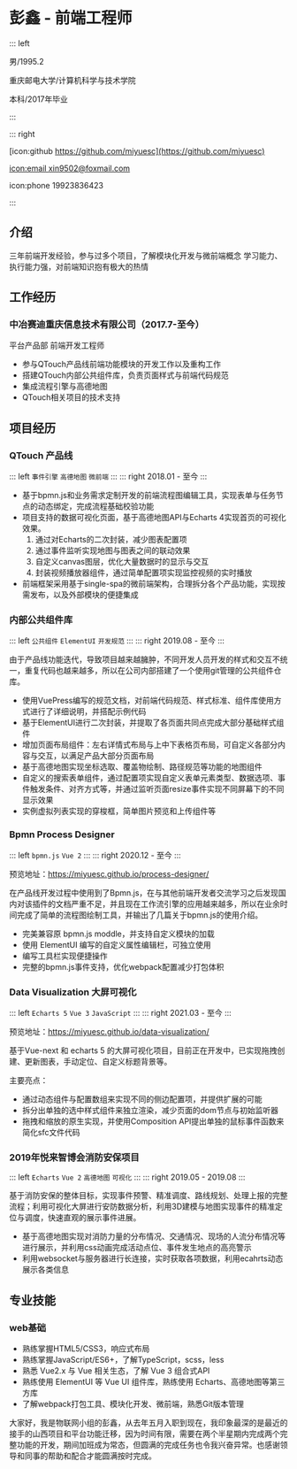# 彭鑫 - 前端工程师

::: left

男/1995.2

重庆邮电大学/计算机科学与技术学院


本科/2017年毕业

:::

::: right

[icon:github https://github.com/miyuesc](https://github.com/miyuesc)

[icon:email xin9502@foxmail.com](mailto:xin9502@foxmail.com)

icon:phone 19923836423

:::

## 介绍

三年前端开发经验，参与过多个项目，了解模块化开发与微前端概念
学习能力、执行能力强，对前端知识抱有极大的热情

## 工作经历

### 中冶赛迪重庆信息技术有限公司（2017.7-至今）
平台产品部    前端开发工程师

- 参与QTouch产品线前端功能模块的开发工作以及重构工作
- 搭建QTouch内部公共组件库，负责页面样式与前端代码规范
- 集成流程引擎与高德地图
- QTouch相关项目的技术支持


## 项目经历

### QTouch 产品线
::: left
`事件引擎` `高德地图` `微前端`
:::
::: right
2018.01 - 至今
:::

- 基于bpmn.js和业务需求定制开发的前端流程图编辑工具，实现表单与任务节点的动态绑定，完成流程基础校验功能
- 项目支持的数据可视化页面，基于高德地图API与Echarts 4实现首页的可视化效果。
	1. 通过对Echarts的二次封装，减少图表配置项
  2. 通过事件监听实现地图与图表之间的联动效果
  3. 自定义canvas图层，优化大量数据时的显示与交互
  4. 封装视频播放器组件，通过简单配置项实现监控视频的实时播放
- 前端框架采用基于single-spa的微前端架构，合理拆分各个产品功能，实现按需发布，以及外部模块的便捷集成

### 内部公共组件库
::: left
`公共组件` `ElementUI` `开发规范`
:::
::: right
2019.08 - 至今
:::

由于产品线功能迭代，导致项目越来越臃肿，不同开发人员开发的样式和交互不统一，重复代码也越来越多，所以在公司内部搭建了一个使用git管理的公共组件仓库。

- 使用VuePress编写的规范文档，对前端代码规范、样式标准、组件库使用方式进行了详细说明，并搭配示例代码
- 基于ElementUI进行二次封装，并提取了各页面共同点完成大部分基础样式组件
- 增加页面布局组件：左右详情式布局与上中下表格页布局，可自定义各部分内容与交互，以满足产品大部分页面布局
- 基于高德地图实现坐标选取、覆盖物绘制、路径规范等功能的地图组件
- 自定义的搜索表单组件，通过配置项实现自定义表单元素类型、数据选项、事件触发条件、对齐方式等，并通过监听页面resize事件实现不同屏幕下的不同显示效果
- 实例虚拟列表实现的穿梭框，简单图片预览和上传组件等

### Bpmn Process Designer
::: left
`bpmn.js` `Vue 2`
:::
::: right
2020.12 - 至今
:::

预览地址：https://miyuesc.github.io/process-designer/

在产品线开发过程中使用到了Bpmn.js，在与其他前端开发者交流学习之后发现国内对该插件的文档严重不足，并且现在工作流引擎的应用越来越多，所以在业余时间完成了简单的流程图绘制工具，并输出了几篇关于bpmn.js的使用介绍。

- 完美兼容原 bpmn.js moddle，并支持自定义模块的加载
- 使用 ElementUI 编写的自定义属性编辑栏，可独立使用
- 编写工具栏实现便捷操作
- 完整的bpmn.js事件支持，优化webpack配置减少打包体积

### Data Visualization 大屏可视化
::: left
`Echarts 5` `Vue 3` `JavaScript`
:::
::: right
2021.03 - 至今
:::

预览地址：https://miyuesc.github.io/data-visualization/

基于Vue-next 和 echarts 5 的大屏可视化项目，目前正在开发中，已实现拖拽创建、更新图表，手动定位、自定义标题背景等。

主要亮点：
- 通过动态组件与配置数组来实现不同的侧边配置项，并提供扩展的可能
- 拆分出单独的选中样式组件来独立渲染，减少页面的dom节点与初始监听器
- 拖拽和缩放的原生实现，并使用Composition API提出单独的鼠标事件函数来简化sfc文件代码

### 2019年悦来智博会消防安保项目

::: left
`Echarts` `Vue 2` `高德地图` `可视化`
:::
::: right
2019.05 - 2019.08
:::

基于消防安保的整体目标，实现事件预警、精准调度、路线规划、处理上报的完整流程；利用可视化大屏进行安防数据分析，利用3D建模与地图实现事件的精准定位与调度，快速直观的展示事件进展。

- 基于高德地图实现对消防力量的分布情况、交通情况、现场的人流分布情况等进行展示，并利用css动画完成活动点位、事件发生地点的高亮警示
- 利用websocket与服务器进行长连接，实时获取各项数据，利用ecahrts动态展示各类信息


## 专业技能

### web基础

- 熟练掌握HTML5/CSS3，响应式布局
- 熟练掌握JavaScript/ES6+，了解TypeScript，scss，less
- 熟悉 Vue2.x 与 Vue 相关生态，了解 Vue 3 组合式API
- 熟练使用 ElementUI 等 Vue UI 组件库，熟练使用 Echarts、高德地图等第三方库
- 了解webpack打包工具、模块化开发、微前端，熟悉Git版本管理









大家好，我是物联网小组的彭鑫，从去年五月入职到现在，我印象最深的是最近的接手的山西项目和平台功能迁移，因为时间有限，需要在两个半星期内完成两个完整功能的开发，期间加班成为常态，但圆满的完成任务也令我兴奋异常。也感谢领导和同事的帮助和配合才能圆满按时完成。